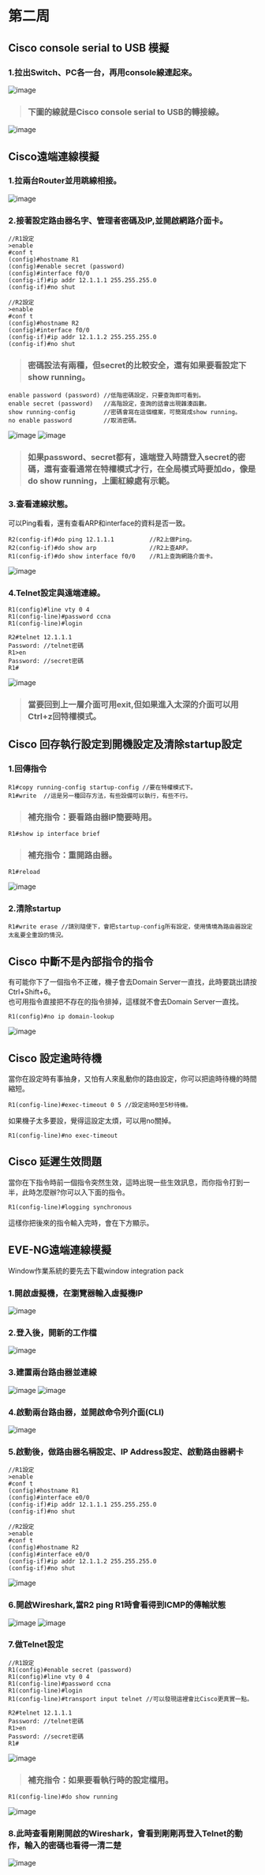 # 第二周
## Cisco console serial to USB 模擬
### 1.拉出Switch、PC各一台，再用console線連起來。
![image](https://github.com/LarrySu508/cisco-note/blob/master/week2/p1.png)
> ### 下圖的線就是Cisco console serial to USB的轉接線。
![image](https://github.com/LarrySu508/cisco-note/blob/master/week2/p2.png)
## Cisco遠端連線模擬
### 1.拉兩台Router並用跳線相接。
![image](https://github.com/LarrySu508/cisco-note/blob/master/week2/p3.png)
### 2.接著設定路由器名字、管理者密碼及IP,並開啟網路介面卡。
```
//R1設定
>enable
#conf t
(config)#hostname R1
(config)#enable secret (password)
(config)#interface f0/0
(config-if)#ip addr 12.1.1.1 255.255.255.0
(config-if)#no shut
```
```
//R2設定
>enable
#conf t
(config)#hostname R2
(config)#interface f0/0
(config-if)#ip addr 12.1.1.2 255.255.255.0
(config-if)#no shut
```
> ### 密碼設法有兩種，但secret的比較安全，還有如果要看設定下show running。
```
enable password (password) //低階密碼設定，只要查詢即可看到。
enable secret (password)   //高階設定，查詢的話會出現雜湊函數。
show running-config        //密碼會寫在這個檔案，可簡寫成show running。
no enable password         //取消密碼。
```
![image](https://github.com/LarrySu508/cisco-note/blob/master/week2/p4.png)
![image](https://github.com/LarrySu508/cisco-note/blob/master/week2/p5.png)
> ### 如果password、secret都有，遠端登入時請登入secret的密碼，還有查看通常在特權模式才行，在全局模式時要加do，像是do show running，上圖紅線處有示範。  

### 3.查看連線狀態。
可以Ping看看，還有查看ARP和interface的資料是否一致。
```
R2(config-if)#do ping 12.1.1.1          //R2上做Ping。
R2(config-if)#do show arp               //R2上查ARP。
R1(config-if)#do show interface f0/0    //R1上查詢網路介面卡。
```
![image](https://github.com/LarrySu508/cisco-note/blob/master/week2/p6.png)
### 4.Telnet設定與遠端連線。
```
R1(config)#line vty 0 4
R1(config-line)#password ccna
R1(config-line)#login
```
```
R2#telnet 12.1.1.1
Password: //telnet密碼
R1>en
Password: //secret密碼
R1#
```
![image](https://github.com/LarrySu508/cisco-note/blob/master/week2/p7.png)
> ### 當要回到上一層介面可用exit,但如果進入太深的介面可以用Ctrl+z回特權模式。
## Cisco 回存執行設定到開機設定及清除startup設定
### 1.回傳指令
```
R1#copy running-config startup-config //要在特權模式下。
R1#write  //這是另一種回存方法，有些設備可以執行，有些不行。
```
> ### 補充指令：要看路由器IP簡要時用。
```
R1#show ip interface brief
```
> ### 補充指令：重開路由器。
```
R1#reload
```
![image](https://github.com/LarrySu508/cisco-note/blob/master/week2/p8.png)
### 2.清除startup
```
R1#write erase //請別隨便下，會把startup-config所有設定，使用情境為路由器設定太亂要全重設的情況。
```
## Cisco 中斷不是內部指令的指令
有可能你下了一個指令不正確，機子會去Domain Server一直找，此時要跳出請按Ctrl+Shift+6。  
也可用指令直接把不存在的指令排掉，這樣就不會去Domain Server一直找。
```
R1(config)#no ip domain-lookup 
```
![image](https://github.com/LarrySu508/cisco-note/blob/master/week2/p9.png)
## Cisco 設定逾時待機
當你在設定時有事抽身，又怕有人來亂動你的路由設定，你可以把逾時待機的時間縮短。   
```
R1(config-line)#exec-timeout 0 5 //設定逾時0至5秒待機。
```
如果機子太多要設，覺得這設定太煩，可以用no關掉。   
```
R1(config-line)#no exec-timeout
```
## Cisco 延遲生效問題
當你在下指令時前一個指令突然生效，這時出現一些生效訊息，而你指令打到一半，此時怎麼辦?你可以入下面的指令。   
```
R1(config-line)#logging synchronous
```
這樣你把後來的指令輸入完時，會在下方顯示。  

## EVE-NG遠端連線模擬
Window作業系統的要先去下載window integration pack
### 1.開啟虛擬機，在瀏覽器輸入虛擬機IP
![image](https://github.com/LarrySu508/cisco-note/blob/master/week2/p10.png)
### 2.登入後，開新的工作檔
![image](https://github.com/LarrySu508/cisco-note/blob/master/week2/p11.png)
### 3.建置兩台路由器並連線
![image](https://github.com/LarrySu508/cisco-note/blob/master/week2/p12.png)
![image](https://github.com/LarrySu508/cisco-note/blob/master/week2/p13.png)
### 4.啟動兩台路由器，並開啟命令列介面(CLI)
![image](https://github.com/LarrySu508/cisco-note/blob/master/week2/p14.png)
### 5.啟動後，做路由器名稱設定、IP Address設定、啟動路由器網卡
```
//R1設定
>enable
#conf t
(config)#hostname R1
(config)#interface e0/0
(config-if)#ip addr 12.1.1.1 255.255.255.0
(config-if)#no shut
```
```
//R2設定
>enable
#conf t
(config)#hostname R2
(config)#interface e0/0
(config-if)#ip addr 12.1.1.2 255.255.255.0
(config-if)#no shut
```
![image](https://github.com/LarrySu508/cisco-note/blob/master/week2/p15.png)
### 6.開啟Wireshark,當R2 ping R1時會看得到ICMP的傳輸狀態
![image](https://github.com/LarrySu508/cisco-note/blob/master/week2/p16.png)
![image](https://github.com/LarrySu508/cisco-note/blob/master/week2/p17.png)
### 7.做Telnet設定
```
//R1設定
R1(config)#enable secret (password)
R1(config)#line vty 0 4
R1(config-line)#password ccna
R1(config-line)#login
R1(config-line)#transport input telnet //可以發現這裡會比Cisco更真實一點。
```
```
R2#telnet 12.1.1.1
Password: //telnet密碼
R1>en
Password: //secret密碼
R1#
```
![image](https://github.com/LarrySu508/cisco-note/blob/master/week2/p18.png)
> ### 補充指令：如果要看執行時的設定檔用。   
```
R1(config-line)#do show running
```
![image](https://github.com/LarrySu508/cisco-note/blob/master/week2/p19.png)
### 8.此時查看剛剛開啟的Wireshark，會看到剛剛再登入Telnet的動作，輸入的密碼也看得一清二楚
![image](https://github.com/LarrySu508/cisco-note/blob/master/week2/p20.png)
